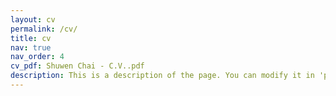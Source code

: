 ```yaml
---
layout: cv
permalink: /cv/
title: cv
nav: true
nav_order: 4
cv_pdf: Shuwen Chai - C.V..pdf
description: This is a description of the page. You can modify it in 'pages/_cv.md'. You can also change or remove the top pdf download button.
---
```

